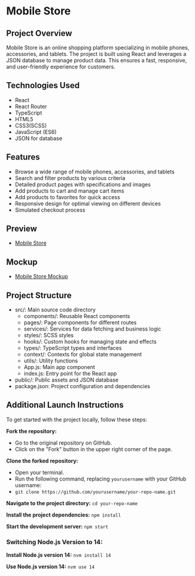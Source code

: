 # Mobile Store

## Project Overview
Mobile Store is an online shopping platform specializing in mobile phones, accessories, and tablets. The project is built using React and leverages a JSON database to manage product data. This ensures a fast, responsive, and user-friendly experience for customers.

## Technologies Used
 - React
 - React Router
 - TypeScript
 - HTML5
 - CSS3(SCSS)
 - JavaScript (ES6)
 - JSON for database

 ## Features
 - Browse a wide range of mobile phones, accessories, and tablets
 - Search and filter products by various criteria
 - Detailed product pages with specifications and images
 - Add products to cart and manage cart items
 - Add products to favorites for quick access
 - Responsive design for optimal viewing on different devices
 - Simulated checkout process

## Preview
- [Mobile Store](https://denys-khvashchenko.github.io/mobile-store-react-ts/)

## Mockup
- [Mobile Store Mockup](https://www.figma.com/design/7JTa0q8n3dTSAyMNaA0u8o/Phone-catalog-(V2)-Rounded-Style-3)

## Project Structure
 - src/: Main source code directory
    - components/: Reusable React components
    - pages/: Page components for different routes
    - services/: Services for data fetching and business logic
    - styles/: SCSS styles
    - hooks/: Custom hooks for managing state and effects
    - types/: TypeScript types and interfaces
    - context/: Contexts for global state management
    - utils/: Utility functions
    - App.js: Main app component
    - index.js: Entry point for the React app
 - public/: Public assets and JSON database
 - package.json: Project configuration and dependencies

## Additional Launch Instructions

To get started with the project locally, follow these steps:

**Fork the repository:**
  - Go to the original repository on GitHub.
  - Click on the "Fork" button in the upper right corner of the page.

**Clone the forked repository:**
  - Open your terminal.
  - Run the following command, replacing `yourusername` with your GitHub username:
  - `git clone https://github.com/yourusername/your-repo-name.git`

**Navigate to the project directory:**
    `cd your-repo-name`

**Install the project dependencies:**
    `npm install`

**Start the development server:**
    `npm start`

### Switching Node.js Version to 14:

  **Install Node.js version 14:**
    `nvm install 14`

  **Use Node.js version 14:**
    `nvm use 14`
